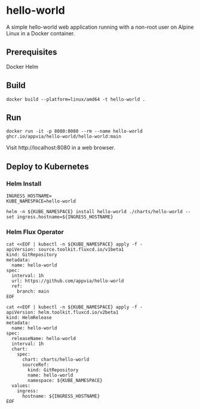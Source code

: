 # hello-world

A simple hello-world web application running with a non-root user on Alpine Linux in a Docker container.

## Prerequisites

Docker
Helm

## Build

```
docker build --platform=linux/amd64 -t hello-world .
```

## Run

```
docker run -it -p 8080:8080 --rm --name hello-world ghcr.io/appvia/hello-world/hello-world:main
```

Visit http://localhost:8080 in a web browser.

## Deploy to Kubernetes

### Helm Install

```
INGRESS_HOSTNAME=
KUBE_NAMESPACE=hello-world

helm -n ${KUBE_NAMESPACE} install hello-world ./charts/hello-world --set ingress.hostname=${INGRESS_HOSTNAME}
```

### Helm Flux Operator

```
cat <<EOF | kubectl -n ${KUBE_NAMESPACE} apply -f -
apiVersion: source.toolkit.fluxcd.io/v1beta1
kind: GitRepository
metadata:
  name: hello-world
spec:
  interval: 1h
  url: https://github.com/appvia/hello-world
  ref:
    branch: main
EOF

cat <<EOF | kubectl -n ${KUBE_NAMESPACE} apply -f -
apiVersion: helm.toolkit.fluxcd.io/v2beta1
kind: HelmRelease
metadata:
  name: hello-world
spec:
  releaseName: hello-world
  interval: 1h
  chart:
    spec:
      chart: charts/hello-world
      sourceRef:
        kind: GitRepository
        name: hello-world
        namespace: ${KUBE_NAMESPACE}
  values:
    ingress:
      hostname: ${INGRESS_HOSTNAME}
EOF
```
